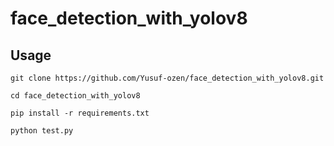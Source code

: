 # face_detection_with_yolov8
## Usage
`git clone https://github.com/Yusuf-ozen/face_detection_with_yolov8.git` 



`cd face_detection_with_yolov8` 


`pip install -r requirements.txt` 


`python test.py ` 
